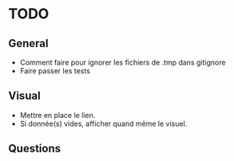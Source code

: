 TODO
=======

## General
- Comment faire pour ignorer les fichiers de .tmp dans gitignore
- Faire passer les tests

## Visual
- Mettre en place le lien.
- Si donnée(s) vides, afficher quand même le visuel.

## Questions
